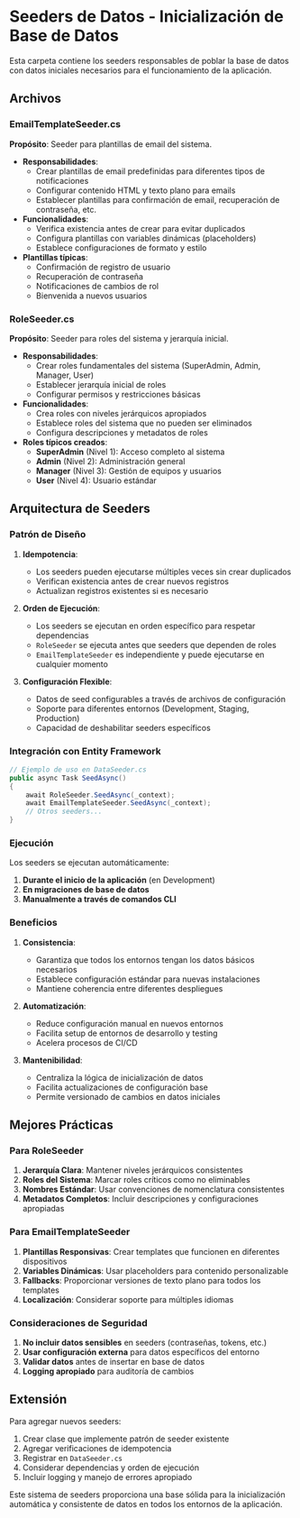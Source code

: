 # Seeders de Datos - Inicialización de Base de Datos

Esta carpeta contiene los seeders responsables de poblar la base de datos con datos iniciales necesarios para el funcionamiento de la aplicación.

## Archivos

### EmailTemplateSeeder.cs
**Propósito**: Seeder para plantillas de email del sistema.
- **Responsabilidades**:
  - Crear plantillas de email predefinidas para diferentes tipos de notificaciones
  - Configurar contenido HTML y texto plano para emails
  - Establecer plantillas para confirmación de email, recuperación de contraseña, etc.
- **Funcionalidades**:
  - Verifica existencia antes de crear para evitar duplicados
  - Configura plantillas con variables dinámicas (placeholders)
  - Establece configuraciones de formato y estilo
- **Plantillas típicas**:
  - Confirmación de registro de usuario
  - Recuperación de contraseña
  - Notificaciones de cambios de rol
  - Bienvenida a nuevos usuarios

### RoleSeeder.cs
**Propósito**: Seeder para roles del sistema y jerarquía inicial.
- **Responsabilidades**:
  - Crear roles fundamentales del sistema (SuperAdmin, Admin, Manager, User)
  - Establecer jerarquía inicial de roles
  - Configurar permisos y restricciones básicas
- **Funcionalidades**:
  - Crea roles con niveles jerárquicos apropiados
  - Establece roles del sistema que no pueden ser eliminados
  - Configura descripciones y metadatos de roles
- **Roles típicos creados**:
  - **SuperAdmin** (Nivel 1): Acceso completo al sistema
  - **Admin** (Nivel 2): Administración general
  - **Manager** (Nivel 3): Gestión de equipos y usuarios
  - **User** (Nivel 4): Usuario estándar

## Arquitectura de Seeders

### Patrón de Diseño

1. **Idempotencia**:
   - Los seeders pueden ejecutarse múltiples veces sin crear duplicados
   - Verifican existencia antes de crear nuevos registros
   - Actualizan registros existentes si es necesario

2. **Orden de Ejecución**:
   - Los seeders se ejecutan en orden específico para respetar dependencias
   - `RoleSeeder` se ejecuta antes que seeders que dependen de roles
   - `EmailTemplateSeeder` es independiente y puede ejecutarse en cualquier momento

3. **Configuración Flexible**:
   - Datos de seed configurables a través de archivos de configuración
   - Soporte para diferentes entornos (Development, Staging, Production)
   - Capacidad de deshabilitar seeders específicos

### Integración con Entity Framework

```csharp
// Ejemplo de uso en DataSeeder.cs
public async Task SeedAsync()
{
    await RoleSeeder.SeedAsync(_context);
    await EmailTemplateSeeder.SeedAsync(_context);
    // Otros seeders...
}
```

### Ejecución

Los seeders se ejecutan automáticamente:

1. **Durante el inicio de la aplicación** (en Development)
2. **En migraciones de base de datos**
3. **Manualmente a través de comandos CLI**

### Beneficios

1. **Consistencia**:
   - Garantiza que todos los entornos tengan los datos básicos necesarios
   - Establece configuración estándar para nuevas instalaciones
   - Mantiene coherencia entre diferentes despliegues

2. **Automatización**:
   - Reduce configuración manual en nuevos entornos
   - Facilita setup de entornos de desarrollo y testing
   - Acelera procesos de CI/CD

3. **Mantenibilidad**:
   - Centraliza la lógica de inicialización de datos
   - Facilita actualizaciones de configuración base
   - Permite versionado de cambios en datos iniciales

## Mejores Prácticas

### Para RoleSeeder

1. **Jerarquía Clara**: Mantener niveles jerárquicos consistentes
2. **Roles del Sistema**: Marcar roles críticos como no eliminables
3. **Nombres Estándar**: Usar convenciones de nomenclatura consistentes
4. **Metadatos Completos**: Incluir descripciones y configuraciones apropiadas

### Para EmailTemplateSeeder

1. **Plantillas Responsivas**: Crear templates que funcionen en diferentes dispositivos
2. **Variables Dinámicas**: Usar placeholders para contenido personalizable
3. **Fallbacks**: Proporcionar versiones de texto plano para todos los templates
4. **Localización**: Considerar soporte para múltiples idiomas

### Consideraciones de Seguridad

1. **No incluir datos sensibles** en seeders (contraseñas, tokens, etc.)
2. **Usar configuración externa** para datos específicos del entorno
3. **Validar datos** antes de insertar en base de datos
4. **Logging apropiado** para auditoría de cambios

## Extensión

Para agregar nuevos seeders:

1. Crear clase que implemente patrón de seeder existente
2. Agregar verificaciones de idempotencia
3. Registrar en `DataSeeder.cs`
4. Considerar dependencias y orden de ejecución
5. Incluir logging y manejo de errores apropiado

Este sistema de seeders proporciona una base sólida para la inicialización automática y consistente de datos en todos los entornos de la aplicación.